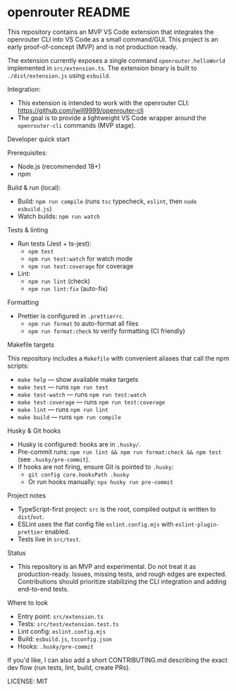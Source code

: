 # openrouter README

This repository contains an MVP VS Code extension that integrates the openrouter CLI into VS Code as a small command/GUI. This project is an early proof-of-concept (MVP) and is not production ready.

The extension currently exposes a single command `openrouter.helloWorld` implemented in `src/extension.ts`. The extension binary is built to `./dist/extension.js` using `esbuild`.

Integration:

- This extension is intended to work with the openrouter CLI: https://github.com/jwill9999/openrouter-cli
- The goal is to provide a lightweight VS Code wrapper around the `openrouter-cli` commands (MVP stage).

Developer quick start

Prerequisites:

- Node.js (recommended 18+)
- npm

Build & run (local):

- Build: `npm run compile` (runs `tsc` typecheck, `eslint`, then `node esbuild.js`)
- Watch builds: `npm run watch`

Tests & linting

- Run tests (Jest + ts-jest):
  - `npm test`
  - `npm run test:watch` for watch mode
  - `npm run test:coverage` for coverage
- Lint:
  - `npm run lint` (check)
  - `npm run lint:fix` (auto-fix)

Formatting

- Prettier is configured in `.prettierrc`.
  - `npm run format` to auto-format all files
  - `npm run format:check` to verify formatting (CI friendly)

Makefile targets

This repository includes a `Makefile` with convenient aliases that call the npm scripts:

- `make help` — show available make targets
- `make test` — runs `npm run test`
- `make test-watch` — runs `npm run test:watch`
- `make test-coverage` — runs `npm run test:coverage`
- `make lint` — runs `npm run lint`
- `make build` — runs `npm run compile`

Husky & Git hooks

- Husky is configured: hooks are in `.husky/`.
- Pre-commit runs: `npm run lint && npm run format:check && npm test` (see `.husky/pre-commit`).
- If hooks are not firing, ensure Git is pointed to `.husky`:
  - `git config core.hooksPath .husky`
  - Or run hooks manually: `npx husky run pre-commit`

Project notes

- TypeScript-first project: `src` is the root, compiled output is written to `dist`/`out`.
- ESLint uses the flat config file `eslint.config.mjs` with `eslint-plugin-prettier` enabled.
- Tests live in `src/test`.

Status

- This repository is an MVP and experimental. Do not treat it as production-ready. Issues, missing tests, and rough edges are expected. Contributions should prioritize stabilizing the CLI integration and adding end-to-end tests.

Where to look

- Entry point: `src/extension.ts`
- Tests: `src/test/extension.test.ts`
- Lint config: `eslint.config.mjs`
- Build: `esbuild.js`, `tsconfig.json`
- Hooks: `.husky/pre-commit`

If you'd like, I can also add a short CONTRIBUTING.md describing the exact dev flow (run tests, lint, build, create PRs).

LICENSE: MIT
